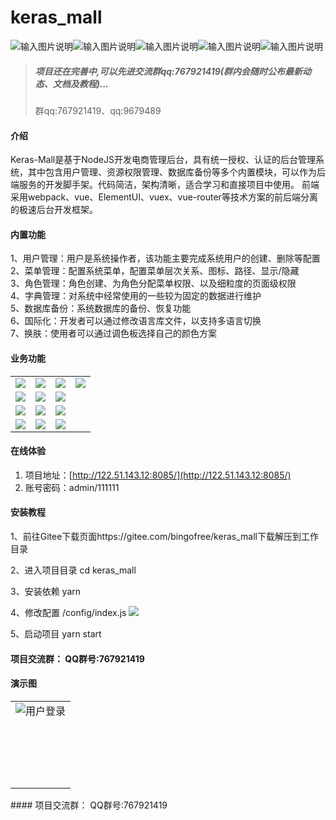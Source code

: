 # keras_mall 

![输入图片说明](https://travis-ci.org/shuzheng/zheng.svg?branch=master "在这里输入图片标题")![输入图片说明](https://img.shields.io/badge/license-MIT-blue.svg "在这里输入图片标题")![输入图片说明](https://img.shields.io/badge/PRs-welcome-brightgreen.svg "在这里输入图片标题")![输入图片说明](https://img.shields.io/github/stars/shuzheng/zheng.svg?style=social&label=Stars "在这里输入图片标题")![输入图片说明](https://img.shields.io/github/forks/shuzheng/zheng.svg?style=social&label=Fork "在这里输入图片标题")
> ##### _项目还在完善中,可以先进交流群qq:767921419(群内会随时公布最新动态、文档及教程)..._ 
> 群qq:767921419、qq:9679489


#### 介绍
Keras-Mall是基于NodeJS开发电商管理后台，具有统一授权、认证的后台管理系统，其中包含用户管理、资源权限管理、数据库备份等多个内置模块，可以作为后端服务的开发脚手架。代码简洁，架构清晰，适合学习和直接项目中使用。 前端采用webpack、vue、ElementUI、vuex、vue-router等技术方案的前后端分离的极速后台开发框架。

#### 内置功能
1、用户管理：用户是系统操作者，该功能主要完成系统用户的创建、删除等配置<br>
2、菜单管理：配置系统菜单，配置菜单层次关系、图标、路径、显示/隐藏<br>
3、角色管理：角色创建、为角色分配菜单权限、以及细粒度的页面级权限<br>
4、字典管理：对系统中经常使用的一些较为固定的数据进行维护<br>
5、数据库备份：系统数据库的备份、恢复功能<br>
6、国际化：开发者可以通过修改语言库文件，以支持多语言切换<br>
7、换肤：使用者可以通过调色板选择自己的颜色方案

#### 业务功能
<table>
<tr>
<td valign="top"><img src="https://img.kancloud.cn/b4/e8/b4e86f9a541fb108c9cc0939de9ab866_198x209.png"/></td>
<td valign="top"><img src="https://img.kancloud.cn/6e/58/6e583ddc58d52b6c065251b1d69826f6_199x385.png"/></td>
<td valign="top"><img src="https://img.kancloud.cn/e3/ed/e3edd61796e8b3686a41068dd1ff6b81_200x203.png"/></td>
<td valign="top" rowspan="4"><img src="https://img.kancloud.cn/e7/8d/e78d1152eb65ec74806216b294c8c195_200x573.png"/></td>
</tr>
<tr>
<td valign="top"><img src="https://img.kancloud.cn/1d/96/1d96cece9ed2d0f5361272d23eaf4194_199x259.png"/></td>
<td valign="top"><img src="https://img.kancloud.cn/d2/b6/d2b666935829a3cd62f6acbc06a0fc7e_198x290.png"/></td>
<td valign="top"><img src="https://img.kancloud.cn/87/57/875727b684ee944b0af7b95fc2d9fe07_199x108.png"/></td>
</tr>
<tr>
<td valign="top"><img src="https://img.kancloud.cn/50/10/50106b7c9ae2b9e125e36923df0dbb78_200x202.png"/></td>
<td valign="top"><img src="https://img.kancloud.cn/65/71/65716b98815599754e8d9739228f0a01_199x203.png"/></td>
<td valign="top"><img src="https://img.kancloud.cn/d8/27/d827801b106a2bc9e7fe9259a63a9938_199x142.png"/></td>
</tr>
<tr>
<td valign="top"><img src="https://img.kancloud.cn/9b/7f/9b7fc0c0a4411bb7bba12038d1a2940a_200x167.png"/></td>
<td valign="top"><img src="https://img.kancloud.cn/59/d3/59d3343b87a6582d0e162455305234bc_198x199.png"/></td>
<td valign="top"><img src="https://img.kancloud.cn/ad/e9/ade9bbc70f1394d58023c4c6c5127896_198x110.png"/></td>
</tr>
</table>

#### 在线体验
1.  项目地址：[http://122.51.143.12:8085/](http://122.51.143.12:8085/)
2.  账号密码：admin/111111

#### 安装教程

1、前往Gitee下载页面https://gitee.com/bingofree/keras_mall下载解压到工作目录

2、进入项目目录
cd keras_mall

3、安装依赖
yarn

4、修改配置
/config/index.js
![](https://img.kancloud.cn/42/24/4224891c4888ebd69b5ab10b7c38150c_542x429.png)

5、启动项目
yarn start


#### 项目交流群： QQ群号:767921419

#### 演示图
<table>
<tr><td width="100%">
<img style="" src="https://img.kancloud.cn/3f/38/3f38d4eea57813046716cfd965810933_1437x684.png" alt="用户登录"/></td>
</td></tr>
<tr><td width="100%">
<img src="https://img.kancloud.cn/0c/f0/0cf01bf4f9b287cde31a592c842a0b5c_1433x722.png" alt=""/>
</td></tr>
<tr><td width="100%">
<img src="https://img.kancloud.cn/f3/f1/f3f1f7b1a8c030bdc0d624c47e40d4c8_1437x709.png" alt=""/>
</td></tr>
<tr><td width="100%">
<img src="https://img.kancloud.cn/01/42/0142cd5e97880e9ed66e9c3ddf6dace9_1439x698.png" alt=""/>
</td></tr>
<tr><td width="100%">
<img src="https://img.kancloud.cn/11/cc/11cc93a5b2a81cacdfd0a04c940dd8d9_1439x729.png" alt=""/>
</td></tr>
<tr><td width="100%">
<img src="https://img.kancloud.cn/59/75/5975c2e65ec5bd001317315c61d70dfe_1438x714.png" alt=""/>
</td></tr>
<tr><td width="100%">
<img src="https://img.kancloud.cn/fb/76/fb76ee36c5640ae75923059b8d7873bc_1436x732.png" alt=""/>
</td></tr>
<tr><td width="100%">
<img src="https://img.kancloud.cn/aa/b6/aab69c763ad5e1615a8bce2fda79b40e_1437x715.png" alt=""/>
</td></tr>
<tr><td width="100%">
<img src="https://img.kancloud.cn/e8/d5/e8d5de0613546f5ecae70afa6c87ab85_1438x748.png" alt=""/>
</td></tr>
<tr><td width="100%">
<img src="https://img.kancloud.cn/44/d8/44d83bfe7024791443510efdb246deef_1438x726.png" alt=""/>
</td></tr>
<tr><td width="100%">
<img src="https://img.kancloud.cn/24/50/2450c3c4736b22a3ac6676b8c48a457a_1422x725.png" alt=""/>
</td></tr>
<tr><td width="100%">
<img src="https://img.kancloud.cn/de/cc/decc1a1c6d3e5fdb443e6da0953b6f8c_1435x716.png" alt=""/>
</td></tr>
<tr><td width="100%">
<img src="https://img.kancloud.cn/7d/67/7d67740f174daeabece6b26aff32e592_1437x694.png" alt=""/>
</td></tr>
<tr><td width="100%">
<img src="https://img.kancloud.cn/e7/7e/e77eb8f1b5096a342837d2c201bc9eab_1439x681.png" alt=""/>
</td></tr>
<tr><td width="100%">
<img src="https://img.kancloud.cn/7c/4f/7c4fc8378306b3b6b7ec1a78652e4888_1435x710.png" alt=""/>
</td></tr>
<tr><td width="100%">
<img src="https://img.kancloud.cn/46/70/4670db17ba309dd0aa300688a5558466_1439x736.png" alt=""/>
</td></tr>
<tr><td width="100%">
<img src="https://img.kancloud.cn/84/ba/84bae9246d04ece59b332fa5dd994a73_1438x728.png" alt=""/>
</td></tr>
<tr><td width="100%">
<img src="https://img.kancloud.cn/13/88/138876608394f06302aa3a49268988f3_1437x698.png" alt=""/>
</td></tr>
<tr><td width="100%">
<img src="https://img.kancloud.cn/be/d4/bed4cec95c3d746a53e0935d93d0257e_1437x725.png" alt=""/>
</td></tr>
</table>
#### 项目交流群： QQ群号:767921419
